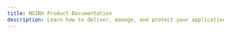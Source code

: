 ```yaml
---
title: NGINX Product Documentation
description: Learn how to deliver, manage, and protect your applications using F5 NGINX products.
---
```

